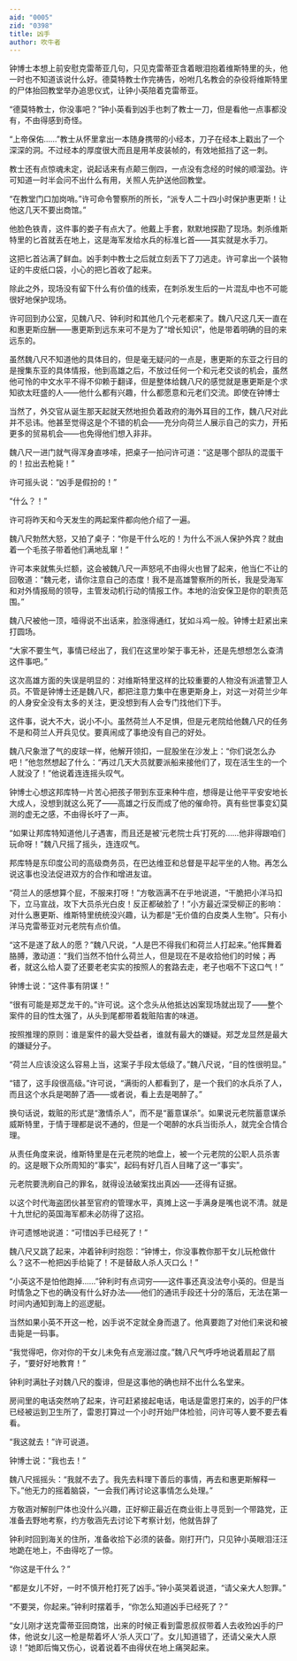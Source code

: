 ```yaml
---
aid: "0005"
zid: "0398"
title: 凶手
author: 吹牛者
---
```


钟博士本想上前安慰克雷蒂亚几句，只见克雷蒂亚含着眼泪抱着维斯特里的头，他一时也不知道该说什么好。德莫特教士作完祷告，吩咐几名教会的杂役将维斯特里的尸体抬回教堂举办追思仪式，让钟小英陪着克雷蒂亚。

“德莫特教士，你没事吧？”钟小英看到凶手也刺了教士一刀，但是看他一点事都没有，不由得感到奇怪。

“上帝保佑……”教士从怀里拿出一本随身携带的小经本，刀子在经本上戳出了一个深深的洞。不过经本的厚度很大而且是用羊皮装帧的，有效地抵挡了这一刺。

教士还有点惊魂未定，说起话来有点颠三倒四，一点没有念经的时候的顺溜劲。许可知道一时半会问不出什么有用，关照人先护送他回教堂。

“在教堂门口加岗哨。”许可命令警察所的所长，“派专人二十四小时保护惠更斯！让他这几天不要出商馆。”

他脸色铁青，这件事的娄子有点大了。他戴上手套，默默地探勘了现场。刺杀维斯特里的匕首就丢在地上，这是海军发给水兵的标准匕首——其实就是水手刀。

这把匕首沾满了鲜血。凶手刺中教士之后就立刻丢下了刀逃走。许可拿出一个装物证的牛皮纸口袋，小心的把匕首收了起来。

除此之外，现场没有留下什么有价值的线索，在刺杀发生后的一片混乱中也不可能很好地保护现场。

许可回到办公室，见魏八尺、钟利时和其他几个元老都来了。魏八尺这几天一直在和惠更斯应酬——惠更斯到远东来可不是为了“增长知识”，他是带着明确的目的来远东的。

虽然魏八尺不知道他的具体目的，但是毫无疑问的一点是，惠更斯的东亚之行目的是搜集东亚的具体情报，他到高雄之后，不放过任何一个和元老交谈的机会，虽然他可怜的中文水平不得不仰赖于翻译，但是整体给魏八尺的感觉就是惠更斯是个求知欲太旺盛的人——他什么都有兴趣，什么都愿意和元老们交流。即使在钟博士

当然了，外交官从诞生那天起就天然地担负着政府的海外耳目的工作，魏八尺对此并不忌讳。他甚至觉得这是个不错的机会——充分向荷兰人展示自己的实力，开拓更多的贸易机会——也免得他们想入非非。

魏八尺一进门就气得浑身直哆嗦，把桌子一拍问许可道：“这是哪个部队的混蛋干的！拉出去枪毙！”

许可摇头说：“凶手是假扮的！”

“什么？！”

许可将昨天和今天发生的两起案件都向他介绍了一遍。

魏八尺勃然大怒，又拍了桌子：“你是干什么吃的！为什么不派人保护外宾？就由着一个毛孩子带着他们满地乱窜！”

许可本来就焦头烂额，这会被魏八尺一声怒吼不由得火也冒了起来，他当仁不让的回敬道：“魏元老，请你注意自己的态度！我不是高雄警察所的所长，我是受海军和对外情报局的领导，主管发动机行动的情报工作。本地的治安保卫是你的职责范围。”

魏八尺被他一顶，噎得说不出话来，脸涨得通红，犹如斗鸡一般。钟博士赶紧出来打圆场。

“大家不要生气，事情已经出了，我们在这里吵架于事无补，还是先想想怎么查清这件事吧。”

这次高雄方面的失误是明显的：对维斯特里这样的比较重要的人物没有派遣警卫人员。不管是钟博士还是魏八尺，都把注意力集中在惠更斯身上，对这一对荷兰少年的人身安全没有太多的关注，更没想到有人会专门找他们下手。

这件事，说大不大，说小不小。虽然荷兰人不足惧，但是元老院给他魏八尺的任务不是和荷兰人开兵见仗。要真闹成了事绝没有自己的好处。

魏八尺象泄了气的皮球一样，他解开领扣，一屁股坐在沙发上：“你们说怎么办吧！”他忽然想起了什么：“再过几天大员就要派船来接他们了，现在活生生的一个人就没了！”他说着连连摇头叹气。

钟博士心想这邦库特一片苦心把孩子带到东亚来种牛痘，想得是让他平平安安地长大成人，没想到就这么死了——高雄之行反而成了他的催命符。真有些世事变幻莫测的虚无之感，不由得长吁了一声。

“如果让邦库特知道他儿子遇害，而且还是被‘元老院士兵’打死的……他非得跟咱们玩命呀！”魏八尺摇了摇头，连连叹气。

邦库特是东印度公司的高级商务员，在巴达维亚和总督是平起平坐的人物。再怎么说这事也没法促进双方的合作和增进友谊。

“荷兰人的感想算个屁，不服来打呀！”方敬涵满不在乎地说道，“干脆把小洋马扣下，立马宣战，攻下大员杀光白皮！反正都破脸了！”小方最近深受柳正的影响：对什么惠更斯、维斯特里统统没兴趣，认为都是“无价值的白皮类人生物”。只有小洋马克雷蒂亚对元老院有点价值。

“这不是遂了敌人的愿？”魏八尺说，“人是巴不得我们和荷兰人打起来。”他挥舞着胳膊，激动道：“我们当然不怕什么荷兰人，但是现在不是收拾他们的时候；再者，就这么给人耍了还要老老实实的按照人的套路去走，老子也咽不下这口气！”

钟博士说：“这件事有阴谋！”

“很有可能是郑芝龙干的。”许可说。这个念头从他抵达凶案现场就出现了——整个案件的目的性太强了，从头到尾都带着栽赃陷害的味道。

按照推理的原则：谁是案件的最大受益者，谁就有最大的嫌疑。郑芝龙显然是最大的嫌疑分子。

“荷兰人应该没这么容易上当，这案子手段太低级了。”魏八尺说，“目的性很明显。”

“错了，这手段很高级。”许可说，“满街的人都看到了，是一个我们的水兵杀了人，而且这个水兵是喝醉了酒——或者说，看上去是喝醉了。”

换句话说，栽赃的形式是“激情杀人”，而不是“蓄意谋杀”。如果说元老院蓄意谋杀威斯特里，于情于理都是说不通的，但是一个喝醉的水兵当街杀人，就完全合情合理。

从责任角度来说，维斯特里是在元老院的地盘上，被一个元老院的公职人员杀害的。这是眼下众所周知的“事实”，起码有好几百人目睹了这一“事实”。

元老院要洗刷自己的罪名，就得设法破案找出真凶——还得有证据。

以这个时代海盗团伙甚至官府的管理水平，真摊上这一手满身是嘴也说不清。就是十九世纪的英国海军都未必防得了这招。

许可遗憾地说道：“可惜凶手已经死了！”

魏八尺又跳了起来，冲着钟利时抱怨：“钟博士，你没事教你那干女儿玩枪做什么？这不一枪把凶手给毙了！不是替敌人杀人灭口么！”

“小英这不是怕他跑掉……”钟利时有点词穷——这件事还真没法夸小英的。但是当时情急之下也的确没有什么好办法——他们的通讯手段还十分的落后，无法在第一时间内通知到海上的巡逻艇。

当然如果小英不开这一枪，凶手说不定就全身而退了。他真要跑了对他们来说和被击毙是一码事。

“我觉得吧，你对你的干女儿未免有点宠溺过度。”魏八尺气呼呼地说着扇起了扇子，“要好好地教育！”

钟利时满肚子对魏八尺的腹诽，但是这事他的确也辩不出什么名堂来。

房间里的电话突然响了起来，许可赶紧接起电话，电话是雷恩打来的，凶手的尸体已经被运到卫生所了，雷恩打算过一个小时开始尸体检验，问许可等人要不要去看看。

“我这就去！”许可说道。

钟博士说：“我也去！”

魏八尺摇摇头：“我就不去了。我先去料理下善后的事情，再去和惠更斯解释一下。”他无力的摇着脑袋，“一会我们再讨论这事情怎么处理。”

方敬涵对解剖尸体也没什么兴趣，正好柳正最近在商业街上寻觅到一个带路党，正准备去野地考察，约方敬涵先去讨论下考察计划，他就告辞了

钟利时回到海关的住所，准备收拾下必须的装备。刚打开门，只见钟小英眼泪汪汪地跪在地上，不由得吃了一惊。

“你这是干什么？”

“都是女儿不好，一时不慎开枪打死了凶手。”钟小英哭着说道，“请父亲大人恕罪。”

“不要哭，你起来。”钟利时摆着手，“你怎么知道凶手已经死了？”

“女儿刚才送克雷蒂亚回商馆，出来的时候正看到雷恩叔叔带着人去收殓凶手的尸体，他说女儿这一枪是帮着坏人‘杀人灭口’了。女儿知道错了，还请父亲大人原谅！”她即后悔又伤心，说着说着不由得伏在地上痛哭起来。
